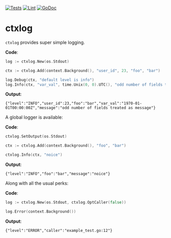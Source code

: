 [![Tests](https://github.com/jwilner/pullquote/workflows/tests/badge.svg)](https://github.com/jwilner/pullquote/actions?query=workflow%3Atests+branch%3Amain)
[![Lint](https://github.com/jwilner/pullquote/workflows/lint/badge.svg)](https://github.com/jwilner/pullquote/actions?query=workflow%3Alint+branch%3Amain)
[![GoDoc](https://godoc.org/github.com/jwilner/pullquote?status.svg)](https://godoc.org/github.com/jwilner/pullquote)

# ctxlog

`ctxlog` provides super simple logging.

<!-- goquote .#ExampleLogger -->
**Code**:
```go
log := ctxlog.New(os.Stdout)

ctx := ctxlog.Add(context.Background(), "user_id", 23, "foo", "bar")

log.Debug(ctx, "default level is info")
log.Info(ctx, "var_val", time.Unix(0, 0).UTC(), "odd number of fields treated as message")
```
**Output**:
```
{"level":"INFO","user_id":23,"foo":"bar","var_val":"1970-01-01T00:00:00Z","message":"odd number of fields treated as message"}
```
<!-- /goquote -->

A global logger is available:

<!-- goquote .#ExampleSetOutput -->
**Code**:
```go
ctxlog.SetOutput(os.Stdout)

ctx := ctxlog.Add(context.Background(), "foo", "bar")

ctxlog.Info(ctx, "noice")
```
**Output**:
```
{"level":"INFO","foo":"bar","message":"noice"}
```
<!-- /goquote -->

Along with all the usual perks:

<!-- goquote .#ExampleOptCaller -->
**Code**:
```go
log := ctxlog.New(os.Stdout, ctxlog.OptCaller(false))

log.Error(context.Background())
```
**Output**:
```
{"level":"ERROR","caller":"example_test.go:12"}
```
<!-- /goquote -->
